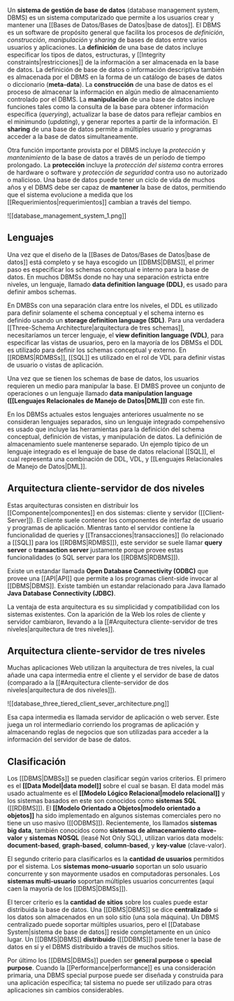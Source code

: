 Un **sistema de gestión de base de datos** (database management system, DBMS) es un sistema computarizado que permite a los usuarios crear y mantener una [[Bases de Datos/Bases de Datos|base de datos]]. El DBMS es un software de propósito general que facilita los procesos de *definición*, *construcción*, *manipulación* y *sharing* de bases de datos entre varios usuarios y aplicaciones. La **definición** de una base de datos incluye especificar los tipos de datos, estructuras, y [[Integrity constraints|restricciones]] de la información a ser almacenada en la base de datos. La definición de base de datos o información descriptiva también es almacenada por el DBMS en la forma de un catálogo de bases de datos o diccionario (**meta-data**).  La **construcción** de una base de datos es el proceso de almacenar la información en algún medio de almacenamiento controlado por el DBMS. La **manipulación** de una base de datos incluye funciones tales como la consulta de la base para obtener información específica (*querying*), actualizar la base de datos para reflejar cambios en el minimundo (*updating*), y generar reportes a partir de la información. El **sharing** de una base de datos permite a múltiples usuario y programas acceder a la base de datos simultaneamente.

Otra función importante provista por el DBMS incluye la *protección* y *mantenimiento* de la base de datos a través de un período de tiempo prolongado. La **protección** incluye la *protección del sistema* contra errores de hardware o software y *protección de seguridad* contra uso no autorizado o malicioso. Una base de datos puede tener un ciclo de vida de muchos años y el DBMS debe ser capaz de **mantener** la base de datos, permitiendo que el sistema evolucione a medida que los [[Requerimientos|requerimientos]] cambian a través del tiempo.

![[database_management_system_1.png]]

## Lenguajes
Una vez que el diseño de la [[Bases de Datos/Bases de Datos|base de datos]] está completo y se haya escogido un [[DBMS|DBMS]], el primer paso es especificar los schemas conceptual e interno para la base de datos. En muchos DBMSs donde no hay una separación estricta entre niveles, un lenguaje, llamado **data definition language (DDL)**, es usado para definir ambos schemas.

En DMBSs con una separación clara entre los niveles, el DDL es utilizado para definir solamente el schema conceptual y el schema interno es definido usando un **storage definition language (SDL)**. Para una verdadera [[Three-Schema Architecture|arquitectura de tres schemas]], necesitaríamos un tercer lenguaje, el **view definition language (VDL)**, para especificar las vistas de usuarios, pero en la mayoría de los DBMSs el DDL es utilizado para definir los schemas conceptual y externo. En [[RDBMS|RDMBSs]], [[SQL]] es utilizado en el rol de VDL para definir vistas de usuario o vistas de aplicación.

Una vez que se tienen los schemas de base de datos, los usuarios requieren un medio para manipular la base. El DMBS provee un conjunto de operaciones o un lenguaje llamado **data manipulation language ([[Lenguajes Relacionales de Manejo de Datos|DML]])** con este fin.

En los DBMSs actuales estos lenguajes anteriores usualmente no se consideran lenguajes separados, sino un lenguaje integrado compehensivo es usado que incluye las herramientas para la definición del schema conceptual, definición de vistas, y manipulación de datos. La definición de almacenamiento suele mantenerse separado. Un ejemplo típico de un lenguaje integrado es el lenguaje de base de datos relacional [[SQL]], el cual representa una combinación de DDL, VDL, y [[Lenguajes Relacionales de Manejo de Datos|DML]].

## Arquitectura cliente-servidor de dos niveles
Estas arquitecturas consisten en distribuir los [[Componente|componentes]] en dos sistemas: cliente y servidor ([[Client-Server]]). El cliente suele contener los componentes de interfaz de usuario y programas de aplicación. Mientras tanto el servidor contiene la funcionalidad de queries y [[Transacciones|transacciones]] (lo relacionado a [[SQL]] para los [[RDBMS|RDMBS]]), este servidor se suele llamar **query server** o **transaction server** justamente porque provee estas funcionalidades (o SQL server para los [[RDBMS|RDBMS]]).

Existe un estandar llamada **Open Database Connectivity (ODBC)** que provee una [[API|API]] que permite a los programas client-side invocar al [[DBMS|DBMS]]. Existe también un estandar relacionado para Java llamado **Java Database Connectivity (JDBC)**.

La ventaja de esta arquitectura es su simplicidad y compatibilidad con los sistemas existentes. Con la aparición de la Web los roles de cliente y servidor cambiaron, llevando a la [[#Arquitectura cliente-servidor de tres niveles|arquitectura de tres niveles]].

## Arquitectura cliente-servidor de tres niveles
Muchas aplicaciones Web utilizan la arquitectura de tres niveles, la cual añade una capa intermedia entre el cliente y el servidor de base de datos (comparado a la [[#Arquitectura cliente-servidor de dos niveles|arquitectura de dos niveles]]).

![[database_three_tiered_client_sever_architecture.png]]

Esa capa intermedia es llamada servidor de aplicación o web server. Este juega un rol intermediario corriendo los programas de aplicación y almacenando reglas de negocios que son utilizadas para acceder a la información del servidor de base de datos.

## Clasificación
Los [[DBMS|DMBSs]] se pueden clasificar según varios criterios. El primero es el **[[Data Model|data model]]** sobre el cual se basan. El data model más usado actualmente es el **[[Modelo Lógico Relacional|modelo relacional]]** y los sistemas basados en este son conocidos como **sistemas SQL** ([[RDBMS]]). El **[[Modelo Orientado a Objetos|modelo orientado a objetos]]** ha sido implementado en algunos sistemas comerciales pero no tiene un uso masivo ([[ODBMS]]). Recientemente, los llamados **sistemas big data**, también conocidos como **sistemas de almacenamiento clave-valor** y **sistemas NOSQL** (leasé Not Only SQL), utilizan varios data models: **document-based**, **graph-based**, **column-based**, y **key-value** (clave-valor).

El segundo criterio para clasificarlos es la **cantidad de usuarios** permitidos por el sistema. Los **sistemas mono-usuario** soportan un solo usuario concurrente y son mayormente usados en computadoras personales. Los **sistemas multi-usuario** soportan múltiples usuarios concurrentes (aquí caen la mayoría de los [[DBMS|DBMSs]]).

El tercer criterio es la **cantidad de sitios** sobre los cuales puede estar distribuida la base de datos. Una [[DBMS|DBMS]] se dice **centralizado** si los datos son almacenados en un solo sitio (una sola máquina). Un DBMS centralizado puede soportar múltiples usuarios, pero el [[Database System|sistema de base de datos]] reside completamente en un único lugar. Un [[DBMS|DBMS]] **distribuido** ([[DDBMS]]) puede tener la base de datos en sí y el DBMS distribuido a través de muchos sitios.

Por último los [[DBMS|DBMSs]] pueden ser **general purpose** o **special purpose**. Cuando la [[Performance|performance]] es una consideración primaria, una DBMS special purpose puede ser diseñada y construida para una aplicación específica; tal sistema no puede ser utilizado para otras aplicaciones sin cambios considerables.